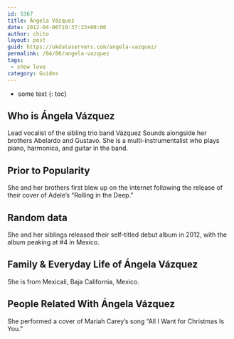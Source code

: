 ```yaml
---
id: 5367
title: Ángela Vázquez
date: 2012-04-06T19:37:33+00:00
author: chito
layout: post
guid: https://ukdataservers.com/angela-vazquez/
permalink: /04/06/angela-vazquez
tags:
 - show love
category: Guides
---
```


* some text
{: toc}
          
          
## Who is  Ángela Vázquez
                  
                  
                  
Lead vocalist of the sibling trio band Vázquez Sounds alongside her brothers Abelardo and Gustavo. She is a multi-instrumentalist who plays piano, harmonica, and guitar in the band.
                  
                
                
                
## Prior to Popularity 
                  
                  
                  
She and her brothers first blew up on the internet following the release of their cover of Adele&#8217;s &#8220;Rolling in the Deep.&#8221;
                  
                
                
                
## Random data 
                  
                  
                  
She and her siblings released their self-titled debut album in 2012, with the album peaking at #4 in Mexico.
                  
                
                
                
## Family & Everyday Life of Ángela Vázquez
                  
                  
                  
She is from Mexicali, Baja California, Mexico.
                  
                
                
                
## People Related With  Ángela Vázquez
                  
                  
                  
She performed a cover of Mariah Carey&#8217;s song &#8220;All I Want for Christmas Is You.&#8221;
                  
                
              
            
          
          
          
    
    
  
